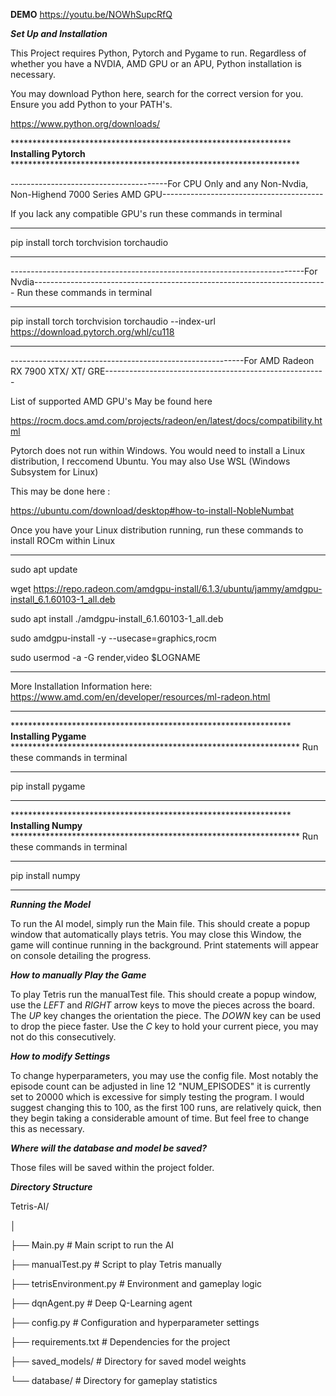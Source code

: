 **DEMO**
https://youtu.be/NOWhSupcRfQ

***Set Up and Installation***

This Project requires Python, Pytorch and Pygame to run. Regardless of whether you have a NVDIA, AMD GPU or an APU, Python installation is
necessary.

You may download Python here, search for the correct version for you. Ensure you add Python to your PATH's.

https://www.python.org/downloads/

**************************************************************** **Installing Pytorch** ******************************************************************

---------------------------------------For CPU Only and any Non-Nvdia, Non-Highend 7000 Series AMD GPU----------------------------------------

If you lack any compatible GPU's run these commands in terminal

*************************************************************************************
pip install torch torchvision torchaudio
*************************************************************************************

-------------------------------------------------------------------------For Nvdia-------------------------------------------------------------------------
Run these commands in terminal
*************************************************************************************
pip install torch torchvision torchaudio --index-url https://download.pytorch.org/whl/cu118
*************************************************************************************

----------------------------------------------------------For AMD Radeon RX 7900 XTX/ XT/ GRE-------------------------------------------------------

List of supported AMD GPU's May be found here

https://rocm.docs.amd.com/projects/radeon/en/latest/docs/compatibility.html

Pytorch does not run within Windows. You would need to install a Linux distribution, I 
reccomend Ubuntu. You may also Use WSL (Windows Subsystem for Linux)

This may be done here :

https://ubuntu.com/download/desktop#how-to-install-NobleNumbat

Once you have your Linux distribution running, run these commands to install ROCm
within Linux
*************************************************************************************
sudo apt update

wget https://repo.radeon.com/amdgpu-install/6.1.3/ubuntu/jammy/amdgpu-install_6.1.60103-1_all.deb

sudo apt install ./amdgpu-install_6.1.60103-1_all.deb

sudo amdgpu-install -y --usecase=graphics,rocm

sudo usermod -a -G render,video $LOGNAME

*************************************************************************************

More Installation Information here:
https://www.amd.com/en/developer/resources/ml-radeon.html

*************************************************************************************


**************************************************************** **Installing Pygame** ******************************************************************
Run these commands in terminal
******************************************************************
pip install pygame
******************************************************************
**************************************************************** **Installing Numpy** ******************************************************************
Run these commands in terminal
******************************************************************
pip install numpy
******************************************************************

***Running the Model***

To run the AI model, simply run the Main file. This should create a popup window that automatically plays tetris. You may close this Window, the game will
continue running in the background. Print statements will appear on console detailing the progress.

***How to manually Play the Game***

To play Tetris run the manualTest file. This should create a popup window, use the *LEFT* and *RIGHT* arrow keys to move the pieces across the board. The *UP*
key changes the orientation the piece. The *DOWN* key can be used to drop the piece faster. Use the *C* key to hold your current piece, you may not do this consecutively.

***How to modify Settings***

To change hyperparameters, you may use the config file. Most notably the episode count can be adjusted in line 12 "NUM_EPISODES" it is currently set to 20000 which is excessive for simply testing the program. I would suggest changing this to 100, as the first 100 runs, are relatively quick, then they begin taking a considerable amount of time. But feel free to change this as necessary.

***Where will the database and model be saved?***

Those files will be saved within the project folder.

***Directory Structure***

Tetris-AI/

│

├── Main.py                 # Main script to run the AI

├── manualTest.py           # Script to play Tetris manually

├── tetrisEnvironment.py    # Environment and gameplay logic

├── dqnAgent.py             # Deep Q-Learning agent

├── config.py               # Configuration and hyperparameter settings

├── requirements.txt        # Dependencies for the project

├── saved_models/           # Directory for saved model weights

└── database/               # Directory for gameplay statistics

